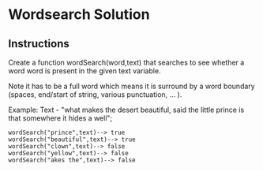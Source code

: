 # Wordsearch Solution

## Instructions

Create a function wordSearch(word,text) that searches to see whether a word word is present in the given text variable.

Note it has to be a full word which means it is surround by a word boundary (spaces, end/start of string, various punctuation, ... ).

Example:
Text - "what makes the desert beautiful, said the little prince is that somewhere it hides a well";

```
wordSearch("prince",text)--> true
wordSearch("beautiful",text)--> true
wordSearch("clown",text)--> false
wordSearch("yellow",text)--> false
wordSearch("akes the",text)--> false
```

